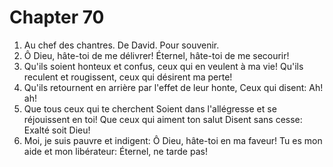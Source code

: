 # Chapter 70

1. Au chef des chantres. De David. Pour souvenir.
2. Ô Dieu, hâte-toi de me délivrer! Éternel, hâte-toi de me secourir!
3. Qu'ils soient honteux et confus, ceux qui en veulent à ma vie! Qu'ils reculent et rougissent, ceux qui désirent ma perte!
4. Qu'ils retournent en arrière par l'effet de leur honte, Ceux qui disent: Ah! ah!
5. Que tous ceux qui te cherchent Soient dans l'allégresse et se réjouissent en toi! Que ceux qui aiment ton salut Disent sans cesse: Exalté soit Dieu!
6. Moi, je suis pauvre et indigent: Ô Dieu, hâte-toi en ma faveur! Tu es mon aide et mon libérateur: Éternel, ne tarde pas!


